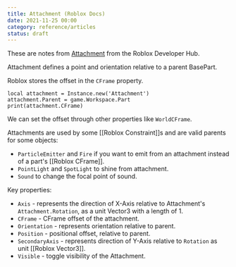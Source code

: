 ```yaml
---
title: Attachment (Roblox Docs)
date: 2021-11-25 00:00
category: reference/articles
status: draft
---
```


These are notes from [Attachment](https://developer.roblox.com/en-us/api-reference/class/Attachment) from the Roblox Developer Hub.

Attachment defines a point and orientation relative to a parent BasePart.

Roblox stores the offset in the `CFrame` property.

```
local attachment = Instance.new('Attachment')
attachment.Parent = game.Workspace.Part
print(attachment.CFrame)
```

We can set the offset through other properties like `WorldCFrame`.

Attachments are used by some [[Roblox Constraint]]s and are valid parents for some objects:

* `ParticleEmitter` and `Fire` if you want to emit from an attachment instead of a part's [[Roblox CFrame]].
* `PointLight` and `SpotLight` to shine from attachment.
* `Sound` to change the focal point of sound.

Key properties:

* `Axis` - represents the direction of X-Axis relative to Attachment's `Attachment.Rotation`, as a unit Vector3 with a length of 1.
* `CFrame` - CFrame offset of the attachment.
* `Orientation` - represents orientation relative to parent.
* `Position` - positional offset, relative to parent.
* `SecondaryAxis` - represents direction of Y-Axis relative to `Rotation` as unit [[Roblox Vector3]].
* `Visible` - toggle visibility of the Attachment.
